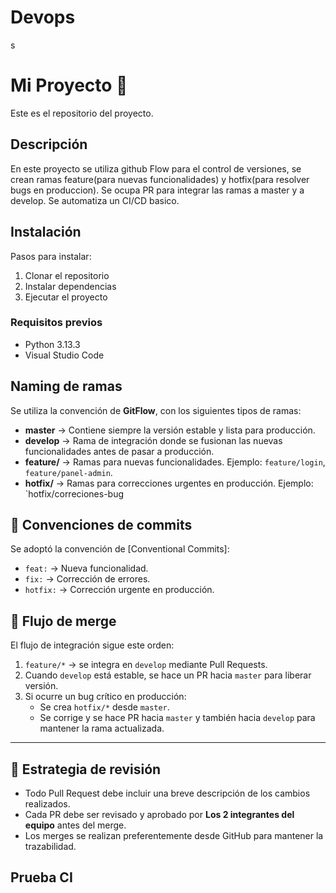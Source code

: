 # Devops
s
# Mi Proyecto 🚀
Este es el repositorio del proyecto.

## Descripción
En este proyecto se utiliza github Flow para el control de versiones, se crean ramas feature(para nuevas funcionalidades) y hotfix(para resolver bugs en produccion). Se ocupa PR para integrar las ramas a master y a develop. Se automatiza un CI/CD basico.


## Instalación
Pasos para instalar:

1. Clonar el repositorio
2. Instalar dependencias
3. Ejecutar el proyecto

### Requisitos previos
- Python 3.13.3
- Visual Studio Code
##  Naming de ramas
Se utiliza la convención de **GitFlow**, con los siguientes tipos de ramas:

- **master** → Contiene siempre la versión estable y lista para producción.
- **develop** → Rama de integración donde se fusionan las nuevas funcionalidades antes de pasar a producción.
- **feature/** → Ramas para nuevas funcionalidades. Ejemplo: `feature/login`, `feature/panel-admin`.
- **hotfix/** → Ramas para correcciones urgentes en producción. Ejemplo: `hotfix/correciones-bug

## 📝 Convenciones de commits
Se adoptó la convención de [Conventional Commits]:

- `feat:` → Nueva funcionalidad.  
- `fix:` → Corrección de errores.  
- `hotfix:` → Corrección urgente en producción.  

## 🔄 Flujo de merge
El flujo de integración sigue este orden:

1. `feature/*` → se integra en `develop` mediante Pull Requests.  
2. Cuando `develop` está estable, se hace un PR hacia `master` para liberar versión.  
3. Si ocurre un bug crítico en producción:  
   - Se crea `hotfix/*` desde `master`.  
   - Se corrige y se hace PR hacia `master` y también hacia `develop` para mantener la rama actualizada.  

---

## 👥 Estrategia de revisión
- Todo Pull Request debe incluir una breve descripción de los cambios realizados.  
- Cada PR debe ser revisado y aprobado por **Los 2 integrantes del equipo** antes del merge.  
- Los merges se realizan preferentemente desde GitHub para mantener la trazabilidad.  

## Prueba CI
